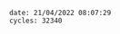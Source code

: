 

                date: 21/04/2022 08:07:29
                cycles: 32340

                         